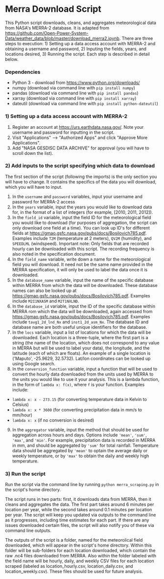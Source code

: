 # Merra Download Script
This Python script downloads, cleans, and aggregates meteorological data from NASA's MERRA-2 database. It is adapted from https://github.com/Open-Power-System-Data/weather_data/blob/master/download_merra2.ipynb. There are three steps to execution: 1) Setting up a data access account with MERRA-2 and obtaining a username and password, 2) Inputing the fields, years, and locations desired, 3) Running the script. Each step is described in detail below.

### Dependencies
- Python 3 - download from https://www.python.org/downloads/
- numpy (download via command line with `pip install numpy`)
- pandas (download via command line with `pip install pandas`)
- xarray (download via command line with `pip install xarray`)
- dateutil (download via command line with `pip install python-dateutil`)

### 1) Setting up a data access account with MERRA-2
1. Register an account at https://urs.earthdata.nasa.gov/. Note your username and password for inputting in the script.
2. Visit "Applications" --> "Authorized Apps" and click "Approve More Applications". 
3. Add "NASA GESDISC DATA ARCHIVE" for approval (you will have to scroll down the list).

### 2) Add inputs to the script specifying which data to download
The first section of the script (following the imports) is the only section you will have to change. It contains the specifics of the data you will download, which you will have to input. 
1. In the `username` and `password` variables, input your username and password for MERRA-2 access
2. In the `years` variable, input the years you would like to download data for, in the format of a list of integers (for example, [2010, 2011, 2012]).
3. In the `field_id` variable, input the field ID for the meteorological field you would like to download (for purposes of aggregation, the script can only download one field at a time). You can look up ID's for different fields at https://gmao.gsfc.nasa.gov/pubs/docs/Bosilovich785.pdf. Examples include  `T2M` (temperature at 2 meters), `QV2M` (humidity), and `SPEEDLML` (windspeed). Important note: Only fields that are recorded hourly can be downloaded with this script. The recording frequency is also noted in the specification document.
4. In the `field_name` variable, write down a name for the meteorological field you will download. It need not be the same name provided in the MERRA specification, it will only be used to label the data once it is downloaded.
5. In the `database_name` variable, input the name of the specific database within MERRA from which the data will be downloaded. These database names can also be looked up at https://gmao.gsfc.nasa.gov/pubs/docs/Bosilovich785.pdf. Examples include `M2I1NXASM` and `M2T1NXLND`.
6. In the `database_id` variable, input the ID of the specific database within MERRA rom which the data will be downloaded, again accessed from https://gmao.gsfc.nasa.gov/pubs/docs/Bosilovich785.pdf. Examples include `tavg1_2d_lnd_Nx` and `inst1_2d_asm_Nx`. The database ID and database name are both useful unique identifiers for the database.
7. In the `locs` variable, input a list of locations for which the data will be downloaded. Each location is a three-tuple, where the first part is a string (the name of the location, which does not correspond to any value in MERRA but will be used to label your data), the longitude, and the latitude (each of which are floats). An example of a single location is ('Maputo', -25.9629, 32.5732). Lat/lon coordinates can be looked up using Google search.
8. In the `conversion_function` variable, input a function that will be used to convert the hourly data downloaded from the units used by MERRA to the units you would like to use it your analysis. This is a lambda function, in the form of `lambda x: f(x)`, where `f` is your function. Examples include:
- `lambda x: x - 273.15` (for converting temperature data in Kelvin to Celsius)
- `lambda x: x * 3600` (for converting precipitation data in mm/s to mm/hour)
- `lambda x: x` (if no conversion is desired)
9. In the `aggregator` variable, input the method that should be used for aggregation across hours and days. Options include `'mean'`, `'sum'`, `'max'`, and `'min'`. For example, precipitation data is recorded in MERRA in mm, and should be aggregated by `'sum'` for total rainfall. Temperature data should be aggregated by `'mean'` to optain the average daily or weekly temperature, or by `'max'` to obtain the daily and weekly high temperature.

### 3) Run the script
Run the script via the command line by running `python merra_scraping.py` in the script's home directory. 

The script runs in two parts: first, it downloads data from MERRA, then it cleans and aggregates the data. The first part takes around 6 minutes per location per year, while the second takes around 0.1 minutes per location per year. The script will keep you updated via outputs to the command line as it progresses, including time estimates for each part. If there are any issues downloaded certain files, the script will also notify you of these via command line outputs.

The outputs of the script is a folder, named for the meteorolical field downloaded, which will appear in the script's home directory. Within this folder will be sub-folders for each location downloaded, which contain the raw .nc4 files downloaded from MERRA. Also within the folder labeled with the field name will be hourly, daily, and weekly CSV files for each location scraped (labeled as location_hourly.csv, location_daily.csv, and location_weekly.csv). These files should be used for future analysis.




